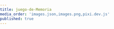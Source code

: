 ```yaml
---
title: juego-de-Memoria
media_order: 'images.json,images.png,pixi.dev.js'
published: true
---
```

<html>
	<head>
		<title>PIXI Concentration</title>
		<style>
			body {
				margin: 0;
				padding: 0;
			}
		</style>
		<script src="pixi.dev.js"></script>
	<!--<script src="pixi-sound.js"></script>--LIBRERIA DE SONIDO
	<link rel="icon" type="imagen/png" href="favicon.png">-->
	</head>
	<body>
		<!--<audio id="myAudio" controls>
					<source src="iphone-notificacion.mp3" type="audio/mpeg">
				  </audio>	-->	
	<script>
		var x = document.getElementById("myAudio");//AUDIO

  document.body.style.backgroundImage = "url('memo1.gif')";//poner imagen
			// first tile picked up by the player
			var firstTile=null;
			// second tile picked up by the player
			var secondTile=null;
			// can the player pick up a tile?
			var canPick=true;
			// create an new instance of a pixi stage with a grey background
			var stage = new PIXI.Stage(0x888888);
			// create a renderer instance width=640 height=480
			
			//var renderer = PIXI.autoDetectRenderer(315,315);  //4
			// recir del juego
			var myScore;

			var renderer = PIXI.autoDetectRenderer(640,480);
			// importing a texture atlas created with texturepacker
			var tileAtlas = ["images.json"];
			// create a new loader
			var loader = new PIXI.AssetLoader(tileAtlas);
			// create an empty container
			var gameContainer = new PIXI.DisplayObjectContainer();
			// add the container to the stage
     		stage.addChild(gameContainer);
     		// add the renderer view element to the DOM
			document.body.appendChild(renderer.view);
			// use callback
			loader.onComplete = onTilesLoaded
			//begin load
			loader.load();	
			var c=4;
			var f=4;
			var cartas=c*f;
			var niveles=1;
			// area del scorre
			function startGame() {
				myScore = new component("20px", "Consolas", "black", 280, 40, "text");

			}
			function component(width, height, color, x, y, type) { // ver panel de score

				this.type = type;
				this.width = width;
            	this.height = height;
            	this.speedX = 0;
            	this.speedY = 3;    
            	this.x = x;
            	this.y = y; 
				if (this.type == "text") {
                    ctx.font = this.width + " " + this.height;
                    ctx.fillStyle = color;
                    ctx.fillText(this.text, this.x, this.y);
                } else {
                    ctx.fillStyle = color;
                    ctx.fillRect(this.x, this.y, this.width, this.height);
                }

			}


			function onTilesLoaded(){
				// choose 24 random tile images
				var chosenTiles=new Array();
				//while(chosenTiles.length<48){
					while(chosenTiles.length<48){
				//	var candidate=Math.floor(Math.random()*44);
				var candidate=Math.floor(Math.random()*44);
				
					if(chosenTiles.indexOf(candidate)==-1){
						chosenTiles.push(candidate,candidate)
					}			
				}
				
				// shuffle the chosen tiles
				//for(i=0;i<96;i++){
					for(i=0;i<cartas*2;i++){
				//var from = Math.floor(Math.random()*16);//cambio por que son 4 x4 y da para 16 cartas en total
				var from = Math.floor(Math.random()*(c*f));//cambio por que son 4 x4 y da para 16 cartas en total
				//var to = Math.floor(Math.random()*16);	
					var to = Math.floor(Math.random()*(c*f));
					var tmp = chosenTiles[from];
					chosenTiles[from]=chosenTiles[to];
					chosenTiles[to]=tmp;
				}
				// place down tiles
				for(i=0;i<c;i++){ //cambio en columnas
					for(j=0;j<f;j++){//cambio en filas
						// new sprite
						var tile = PIXI.Sprite.fromFrame(chosenTiles[i*f+j]);//cambio por el tamaÃ±o de las casillas
						// buttonmode+interactive = acts like a button
						tile.buttonMode=true;
						tile.interactive = true;
						// is the tile selected? // Â¿EstÃ¡ seleccionada la ficha?
						tile.isSelected=false;
						// set a tile value // establecer un valor de mosaico
						tile.theVal=chosenTiles[i*f+j]//tile.theVal=chosenTiles[i*6+j] //cambio por el tamaÃ±o de las casillas
						// place the tile
						tile.position.x = 7+i*80;
						tile.position.y = 7+  j*80;
						// paint tile black
						tile.tint = 0x000000;
						// set it a bit transparent (it will look grey)
						tile.alpha=0.5;
						// add the tile
						gameContainer.addChild(tile);
						var suma=20;
						// mouse-touch listener
						tile.mousedown = tile.touchstart = function(data){
							// can I pick a tile? // Â¿Puedo recoger una baldosa?
							if(canPick) {
							     // is the tile already selected? // Â¿el mosaico ya estÃ¡ seleccionado?
								if(!this.isSelected){
									// set the tile to selected // establecer el mosaico a seleccionado
									this.isSelected = true;
									// show the tile
				      				this.tint = 0xffffff;
									this.alpha = 1;
									// is it the first tile we uncover? // Â¿Es la primera baldosa que descubrimos?
									if(firstTile==null){
										firstTile=this

									}
									// this is the second tile // esta es la segunda ficha
									else{
										secondTile=this
										// can't pick anymore // ya no puedo elegir
										canPick=false;


										// did we pick the same tiles?
										if(firstTile.theVal==secondTile.theVal){
											
// wait a second then remove the tiles and make the player able to pick again 
// espere un segundo, luego retire las fichas y haga que el jugador pueda elegir nuevamente

											setTimeout(function(){

												gameContainer.removeChild(firstTile);
												gameContainer.removeChild(secondTile);
												firstTile=null;
												secondTile=null;
												canPick=true;
												suma=suma+20;
												x.autoplay = true;//AUDIIIO
  x.load();//CARGE EL AUDIO
cartas=cartas-2;
document.getElementById("demo").innerHTML ="SCORE:"+suma+ "    NIVEL: "+niveles; //TOTAL DEL SCRORE
myScore.text = "SCORE: " + suma;
           // myinfo.text ="precione tecla de direccion ↑|| precione tecla de direccion ↓"
            myScore.update();

if(cartas==0)
{
	//document.getElementById("demo2").innerHTML ="Buena memoria pasas al siguiente nivel*-*";
	alert("siguiente nivel");

	niveles=niveles+1;
	if(niveles==2){
c=4;
f=6;
cartas=c*f;
loader.load();
document.getElementById("demo").innerHTML ="SCORE:"+suma+ "    NIVEL: "+niveles; //TOTAL DEL SCRORE			

	}
	alert("siguiente nivel");					 			

	if(niveles==3){
		
c=5;
f=6;
cartas=c*f;
loader.load();
document.getElementById("demo").innerHTML ="SCORE:"+suma+ "    NIVEL: "+niveles; //TOTAL DEL SCRORE								 			
	}
	alert("siguiente nivel");

	if(niveles==4){
c=6;
f=6;
cartas=c*f;
loader.load();
document.getElementById("demo").innerHTML ="SCORE:"+suma+ "    NIVEL: "+niveles; //TOTAL DEL SCRORE							 			
	}
	alert("siguiente nivel");

	if(niveles==5){
c=7;
f=6;
cartas=c*f;
loader.load();
document.getElementById("demo").innerHTML ="SCORE: "+suma+ "  NIVEL: "+niveles; //TOTAL DEL SCRORE							 			
	}
	alert("siguiente nivel");

	if(niveles==6){
c=8;
f=6;
cartas=c*f;
loader.load();
document.getElementById("demo").innerHTML ="SCORE: "+suma+ "  NIVEL: "+niveles; //TOTAL DEL SCRORE							 			
	}
}

											},1000);
										}
										// we picked different tiles
										else{
											// wait a second then cover the tiles and make the player able to pick again
								 			setTimeout(function(){
												 
								 				firstTile.isSelected=false
								 				secondTile.isSelected=false
								 				firstTile.tint = 0x000000;
								 				secondTile.tint = 0x000000;
								 				firstTile.alpha=0.5;
								 				secondTile.alpha=0.5;
								 				firstTile=null;
												secondTile=null;
												canPick=true	
												suma=suma-2;
												//document.write(suma);
												//document.getElementById("demo").innerHTML =suma; //TOTAL DEL SCRORE
												document.getElementById("demo").innerHTML ="SCORE: "+suma+ "  NIVEL: "+niveles; //TOTAL DEL SCRORE

										 	},1000);
										}
									}	
								}
							}
						}
					}
				} 
				requestAnimFrame(animate);
			}
			function animate() {
				requestAnimFrame(animate);
				renderer.render(stage);
			}


		</script>
	<!--<p>SCRORE:</p> -->
			 <p id="demo"> </p>
			  
		  <p id="demo2"> </p>
	</body>
</html>
